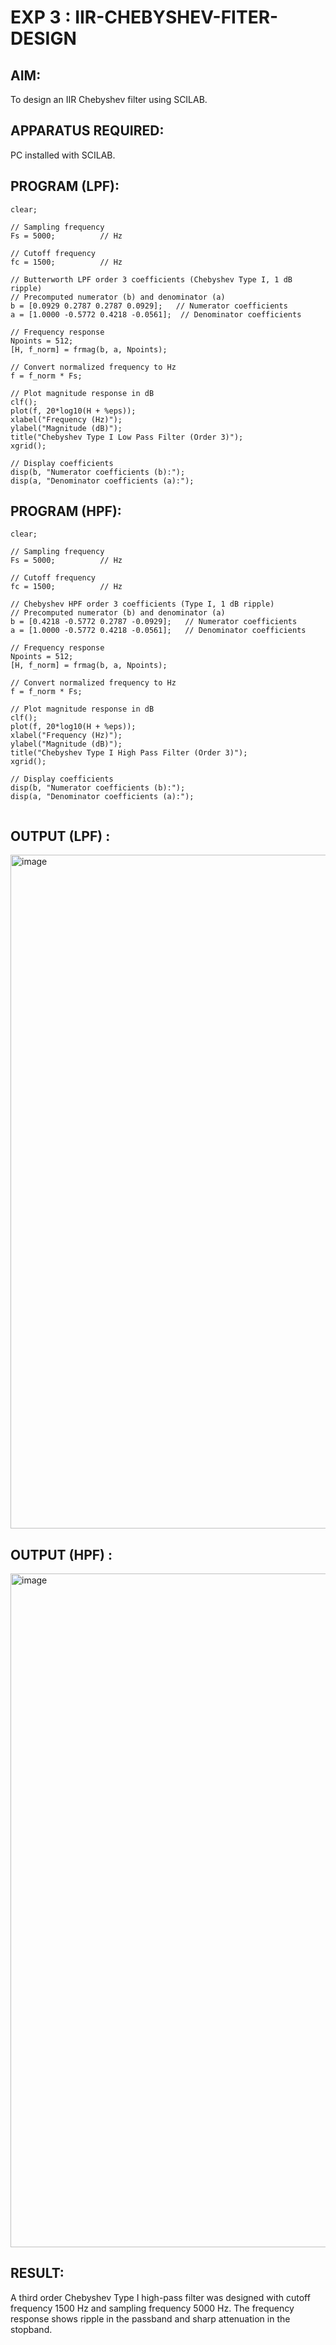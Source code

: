 # EXP 3 : IIR-CHEBYSHEV-FITER-DESIGN

## AIM: 

 To design an IIR Chebyshev filter  using SCILAB. 

## APPARATUS REQUIRED: 
PC installed with SCILAB. 

## PROGRAM (LPF): 
```
clear;

// Sampling frequency
Fs = 5000;          // Hz

// Cutoff frequency
fc = 1500;          // Hz

// Butterworth LPF order 3 coefficients (Chebyshev Type I, 1 dB ripple)
// Precomputed numerator (b) and denominator (a)
b = [0.0929 0.2787 0.2787 0.0929];   // Numerator coefficients
a = [1.0000 -0.5772 0.4218 -0.0561];  // Denominator coefficients

// Frequency response
Npoints = 512;
[H, f_norm] = frmag(b, a, Npoints);

// Convert normalized frequency to Hz
f = f_norm * Fs;

// Plot magnitude response in dB
clf();
plot(f, 20*log10(H + %eps));
xlabel("Frequency (Hz)");
ylabel("Magnitude (dB)");
title("Chebyshev Type I Low Pass Filter (Order 3)");
xgrid();

// Display coefficients
disp(b, "Numerator coefficients (b):");
disp(a, "Denominator coefficients (a):");

```

## PROGRAM (HPF): 
```
clear;

// Sampling frequency
Fs = 5000;          // Hz

// Cutoff frequency
fc = 1500;          // Hz

// Chebyshev HPF order 3 coefficients (Type I, 1 dB ripple)
// Precomputed numerator (b) and denominator (a)
b = [0.4218 -0.5772 0.2787 -0.0929];   // Numerator coefficients
a = [1.0000 -0.5772 0.4218 -0.0561];   // Denominator coefficients

// Frequency response
Npoints = 512;
[H, f_norm] = frmag(b, a, Npoints);

// Convert normalized frequency to Hz
f = f_norm * Fs;

// Plot magnitude response in dB
clf();
plot(f, 20*log10(H + %eps));
xlabel("Frequency (Hz)");
ylabel("Magnitude (dB)");
title("Chebyshev Type I High Pass Filter (Order 3)");
xgrid();

// Display coefficients
disp(b, "Numerator coefficients (b):");
disp(a, "Denominator coefficients (a):");


```



## OUTPUT (LPF) : 
<img width="1912" height="1078" alt="image" src="https://github.com/user-attachments/assets/469f666f-b7e4-4a67-b099-0de65c5d83b0" />


## OUTPUT (HPF) : 
<img width="1918" height="1078" alt="image" src="https://github.com/user-attachments/assets/bc06e4bb-a66d-4350-b9ed-88186b267a30" />


## RESULT: 
A third order Chebyshev Type I high-pass filter was designed with cutoff frequency 1500 Hz and sampling frequency 5000 Hz.
The frequency response shows ripple in the passband and sharp attenuation in the stopband.
